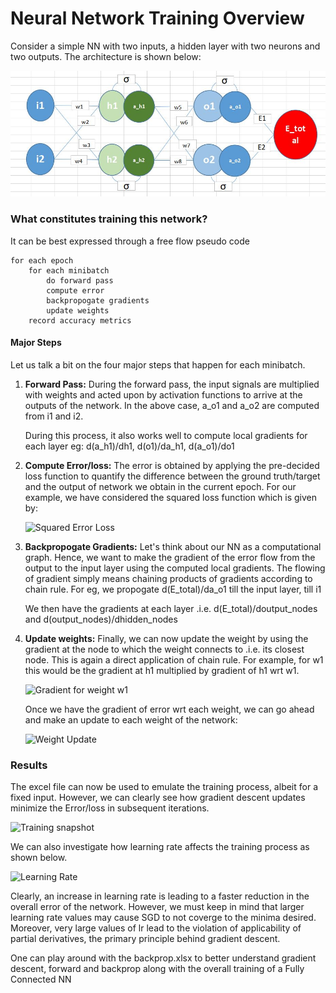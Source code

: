 # Neural Network Training Overview

Consider a simple NN with two inputs, a hidden layer with two neurons and two outputs. The architecture is shown below:

![A simple Neural Network](https://github.com/ManjeeraJagiri/EVA-Phase1/blob/master/4_BackpropagationAndArchitecturalBasics/NN-training-Excel/images/network_arch.jpg)

### What constitutes training this network?

It can be best expressed through a free flow pseudo code

``` 
for each epoch
	for each minibatch
		do forward pass
		compute error
		backpropogate gradients
		update weights
	record accuracy metrics
```

#### Major Steps

Let us talk a bit on the four major steps that happen for each minibatch.

1. __Forward Pass:__
	During the forward pass, the input signals are multiplied with weights and acted upon by activation functions to arrive at the outputs of the network. In the above case, a_o1 and a_o2 are computed from i1 and i2.

	During this process, it also works well to compute local gradients for each layer eg: d(a_h1)/dh1, d(o1)/da_h1, d(a_o1)/do1

2. __Compute Error/loss:__
	The error is obtained by applying the pre-decided loss function to quantify the difference between the ground truth/target and the output of network we obtain in the current epoch. For our example, we have considered the squared loss function which is given by:

	![Squared Error Loss](/images/loss_fn.png)

3. __Backpropogate Gradients:__
	Let's think about our NN as a computational graph. Hence, we want to make the gradient of the error flow from the output to the input layer using the computed local gradients. The flowing of gradient simply means chaining products of gradients according to chain rule. For eg, we propogate d(E_total)/da_o1 till the input layer, till i1

	We then have the gradients at each layer .i.e. d(E_total)/doutput_nodes and d(output_nodes)/dhidden_nodes

4. __Update weights:__
	Finally, we can now update the weight by using the gradient at the node to which the weight connects to .i.e. its closest node. This is again a direct application of chain rule. For example, for w1 this would be the gradient at h1 multiplied by gradient of h1 wrt w1.

	![Gradient for weight w1](/images/gradient_w1.png)

	Once we have the gradient of error wrt each weight, we can go ahead and make an update to each weight of the network:

	![Weight Update](/images/weight_update.png)

### Results

The excel file can now be used to emulate the training process, albeit for a fixed input. However, we can clearly see how gradient descent updates minimize the Error/loss in subsequent iterations.

![Training snapshot](/images/training.jpg)

We can also investigate how learning rate affects the training process as shown below.

![Learning Rate](/images/lr.png)

Clearly, an increase in learning rate is leading to a faster reduction in the overall error of the network. However, we must keep in mind that larger learning rate values may cause SGD to not coverge to the minima desired. Moreover, very large values of lr lead to the violation of applicability of partial derivatives, the primary principle behind gradient descent.

One can play around with the backprop.xlsx to better understand gradient descent, forward and backprop along with the overall training of a Fully Connected NN 


